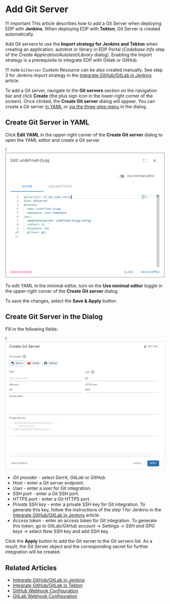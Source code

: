 # Add Git Server

!!! important
    This article describes how to add a Git Server when deploying EDP with **Jenkins**. When deploying EDP with **Tekton**, Git Server is created automatically.

Add Git servers to use the **Import strategy for Jenkins and Tekton** when creating an application, autotest or library in EDP Portal (*Codebase Info* step of the *Create Application/Autotest/Library* dialog). Enabling the Import strategy is a prerequisite to integrate EDP with Gitlab or GitHub.

!!! note
    `GitServer` Custom Resource can be also created manually. See step 3 for Jenkins import strategy in the [Integrate GitHub/GitLab in Jenkins](../operator-guide/import-strategy-jenkins.md) article.

To add a Git server, navigate to the **Git servers** section on the navigation bar and click **Create** (the plus sign icon in the lower-right corner of the screen). Once clicked, the **Create Git server** dialog will appear. You can create a Git server [in YAML](#YAML) or [via the three-step menu](#menu) in the dialog.

## Create Git Server in YAML <a name="YAML"></a>

Click **Edit YAML** in the upper-right corner of the **Create Git server** dialog to open the YAML editor and create a Git server.

!![Edit YAML](../assets/user-guide/edp-portal-yaml-edit-git-server.png "Edit YAML")

To edit YAML in the minimal editor, turn on the **Use minimal editor** toggle in the upper-right corner of the **Create Git server** dialog.

To save the changes, select the **Save & Apply** button.

## Create Git Server in the Dialog <a name="menu"></a>

Fill in the following fields:

!![Create Git server](../assets/user-guide/edp-portal-create-git-server.png "Create Git server")

* *Git provider* - select *Gerrit*, *GitLab* or *GitHub*.
* *Host* - enter a Git server endpoint.
* *User* - enter a user for Git integration.
* *SSH port* - enter a Git SSH port.
* *HTTPS port* - enter a Git HTTPS port.
* *Private SSH key* - enter a private SSH key for Git integration. To generate this key, follow the instructions of the step 1 for Jenkins in the [Integrate GitHub/GitLab in Jenkins](../operator-guide/import-strategy-jenkins.md) article.
* *Access token* - enter an access token for Git integration. To generate this token, go to GitLab/GitHub account -> *Settings* -> *SSH and GPG keys* -> select *New SSH key* and add SSH key.

Click the **Apply** button to add the Git server to the Git servers list. As a result, the Git Server object and the corresponding secret for further integration will be created.

## Related Articles

* [Integrate GitHub/GitLab in Jenkins](../operator-guide/import-strategy-jenkins.md)
* [Integrate GitHub/GitLab in Tekton](../operator-guide/import-strategy-tekton.md)
* [GitHub Webhook Configuration](../operator-guide/github-integration.md)
* [GitLab Webhook Configuration](../operator-guide/gitlab-integration.md)
